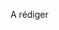  <!-- De nature perfectionniste et persévérante, il est important pour moi que le travail soit bien fait et ce n’est
pas des difficultés qui vont m’empêcher d’atteindre les objectifs que je me serais fixés.  
Depuis toujours, je mets un point d’honneur à aider les autres lorsqu’ils en ont besoin.  
Pour moi, l’entraide est un choix de vie qui mène à l’épanouissement et au partage. Pour moi, rien n'est plus gratifiant que de se sentir utile et de
partager ces connaissances ainsi que de recevoir celles des autres.  
Exigeante ? Je le suis avec moi-même, mais aussi avec mon entourage.  

Néanmoins, à travers mes différentes expériences, scolaires et professionnels,
j’ai appris à doser mon exigence pour le bien des projets, de mon entourage et de moi.
Pratiquant l’équitation depuis plus d’une dizaine d’années, cette passion m’a appris la patience. Une qualité essentielle
lorsque l’on travaille en équipe. Lorsque l’on monte à cheval, il y a une chose à ne pas oublier, c’est qu’il
faut être à l’écoute aussi bien de l’animal que de soi. Ce conseil s’applique aussi dans un milieu
professionnel, je sais être à l’écoute de l’équipe, des clients et des utilisateurs pour répondre au mieux à
leurs besoins.  

Mon autre passion, la lecture. Pourtant, étant dyslexique, il y a encore quelques années,
je détestais lire. Mais s’il y a bien quelque chose que cette différence et les difficultés que j’ai rencontrées
m’ont apporté, c’est la persévérance, l’organisation et qu’il ne fallait jamais baisser les bras.
Suite à l’obtention de mon baccalauréat, j’ai commencé ma formation d’expert en ingénierie du logiciel à INTECH.
Aujourd’hui, étant arrivé à terme de ma formation et ayant accumulé deux années d’expérience en entreprise, je
souhaite continuer dans le développement d’applications, de préférence web.  
Grâce à mon alternance, j’ai l’opportunité de faire du développement mobile. Ce projet m’a donné envie d’explorer cette voie pour la
réalisation d’un futur projet personnel. -->
A rédiger
